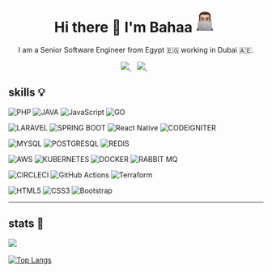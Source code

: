 
<h1 align='center'>
  Hi there 👋 I'm Bahaa</span><img src="/bahaa-memoji.webp" width="50" height="50" />
</h1>

<p align='center'>
  I am a Senior Software Engineer from Egypt 🇪🇬 working in Dubai 🇦🇪.
</p>



<p align='center'>
  
  <a href="https://www.linkedin.com/in/bahaa-alaa/">
    <img src="https://img.shields.io/badge/linkedin-%230077B5.svg?&style=for-the-badge&logo=linkedin&logoColor=white" />
  </a>&nbsp;&nbsp;
  <a href="https://www.instagram.com/bahaa.noah/">
    <img src="https://img.shields.io/badge/instagram-%23E4405F.svg?&style=for-the-badge&logo=instagram&logoColor=white" />        
  </a>&nbsp;&nbsp;
  
</p>


## skills :bulb:

![PHP](https://img.shields.io/badge/php-%23777BB4.svg?style=for-the-badge&logo=php&logoColor=white)
![JAVA](https://img.shields.io/badge/Java-ED8B00?style=for-the-badge&logo=java&logoColor=white)
![JavaScript](https://img.shields.io/badge/javascript-%23323330.svg?style=for-the-badge&logo=javascript&logoColor=%23F7DF1E)
![GO](https://img.shields.io/badge/Go-00ADD8?style=for-the-badge&logo=go&logoColor=white)


![LARAVEL](https://img.shields.io/badge/Laravel-FF2D20?style=for-the-badge&logo=laravel&logoColor=white)
![SPRING BOOT](https://img.shields.io/badge/Spring_Boot-F2F4F9?style=for-the-badge&logo=spring-boot)
![React Native](https://img.shields.io/badge/React_Native-20232A?style=for-the-badge&logo=react&logoColor=61DAFB)
![CODEIGNITER](https://img.shields.io/badge/Codeigniter-EF4223?style=for-the-badge&logo=codeigniter&logoColor=white)

![MYSQL](https://img.shields.io/badge/MySQL-005C84?style=for-the-badge&logo=mysql&logoColor=white)
![POSTGRESQL](https://img.shields.io/badge/PostgreSQL-316192?style=for-the-badge&logo=postgresql&logoColor=white)
![REDIS](https://img.shields.io/badge/redis-CC0000.svg?&style=for-the-badge&logo=redis&logoColor=white)

![AWS](https://img.shields.io/badge/Amazon_AWS-FF9900?style=for-the-badge&logo=amazonaws&logoColor=white)
![KUBERNETES](https://img.shields.io/badge/kubernetes-326ce5.svg?&style=for-the-badge&logo=kubernetes&logoColor=white)
![DOCKER](https://img.shields.io/badge/Docker-2CA5E0?style=for-the-badge&logo=docker&logoColor=white)
![RABBIT MQ](https://img.shields.io/badge/rabbitmq-%23FF6600.svg?&style=for-the-badge&logo=rabbitmq&logoColor=white)


![CIRCLECI](https://img.shields.io/badge/circleci-343434?style=for-the-badge&logo=circleci&logoColor=white)
![GitHub Actions](https://img.shields.io/badge/GitHub_Actions-2088FF?style=for-the-badge&logo=github-actions&logoColor=white)
![Terraform](https://img.shields.io/badge/Terraform-7B42BC?style=for-the-badge&logo=terraform&logoColor=white)




![HTML5](https://img.shields.io/badge/html5-%23E34F26.svg?style=for-the-badge&logo=html5&logoColor=white)
![CSS3](https://img.shields.io/badge/css3-%231572B6.svg?style=for-the-badge&logo=css3&logoColor=white)
![Bootstrap](https://img.shields.io/badge/bootstrap-%23563D7C.svg?style=for-the-badge&logo=bootstrap&logoColor=white)

<hr>

## stats :dart:
<p align='left'>
  <a href="#"><img src="https://github-readme-stats.vercel.app/api?username=bahaa-noah&show_icons=true&count_private=true&theme=dark" width="350"></a>
</p>

[![Top Langs](https://github-readme-stats.vercel.app/api/top-langs/?username=bahaa-noah&layout=compact&theme=cobalt)](https://github.com/bahaa-noah/github-readme-stats)



